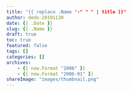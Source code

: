 ```yaml
---
title: "{{ replace .Name "-" " " | title }}"
author: dede-20191130
date: {{ .Date }}
slug: {{ .Name }}
draft: true
toc: true
featured: false
tags: []
categories: []
archives:
    - {{ now.Format "2006" }}
    - {{ now.Format "2006-01" }}
shareImage: "images/thumbnail.png" 
---
```


